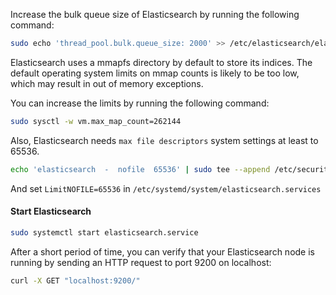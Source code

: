 
Increase the bulk queue size of Elasticsearch by running the following command:

``` bash 
sudo echo 'thread_pool.bulk.queue_size: 2000' >> /etc/elasticsearch/elasticsearch.yml

```

Elasticsearch uses a mmapfs directory by default to store its indices. The default operating system limits on mmap counts is likely to be too low, which may result in out of memory exceptions.

You can increase the limits by running the following command:

``` bash 
sudo sysctl -w vm.max_map_count=262144
```

Also, Elasticsearch needs `max file descriptors` system settings at least to 65536.
``` bash 
echo 'elasticsearch  -  nofile  65536' | sudo tee --append /etc/security/limits.conf > /dev/null
```
And set `LimitNOFILE=65536` in `/etc/systemd/system/elasticsearch.services` 

#### Start Elasticsearch

``` bash
sudo systemctl start elasticsearch.service
```

After a short period of time, you can verify that your Elasticsearch node is running by sending an HTTP request to port 9200 on localhost:

``` bash
curl -X GET "localhost:9200/"
```
